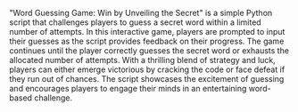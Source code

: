 "Word Guessing Game: Win by Unveiling the Secret" is a simple Python script that challenges players to guess a secret word within a limited number of attempts. In this interactive game, players are prompted to input their guesses as the script provides feedback on their progress. The game continues until the player correctly guesses the secret word or exhausts the allocated number of attempts. With a thrilling blend of strategy and luck, players can either emerge victorious by cracking the code or face defeat if they run out of chances. The script showcases the excitement of guessing and encourages players to engage their minds in an entertaining word-based challenge.